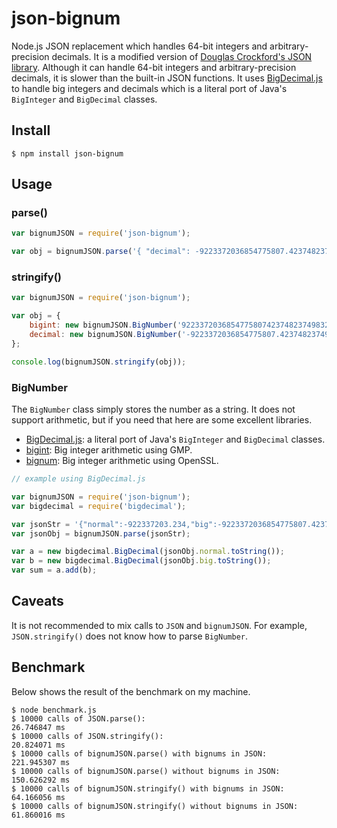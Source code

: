 json-bignum
===========

Node.js JSON replacement which handles 64-bit integers and arbitrary-precision decimals. It is a modified version of [Douglas Crockford's JSON library](https://github.com/douglascrockford/JSON-js). Although it can handle 64-bit integers and arbitrary-precision decimals, it is slower than the built-in JSON functions. It uses [BigDecimal.js](https://github.com/iriscouch/bigdecimal.js) to handle big integers and decimals which is a literal port of Java's ```BigInteger``` and ```BigDecimal``` classes.

## Install

    $ npm install json-bignum

## Usage

### parse()

```js
var bignumJSON = require('json-bignum');

var obj = bignumJSON.parse('{ "decimal": -9223372036854775807.4237482374983253298159 }');
```

### stringify()

```js
var bignumJSON = require('json-bignum');

var obj = {
    bigint: new bignumJSON.BigNumber('92233720368547758074237482374983253298159'),
    decimal: new bignumJSON.BigNumber('-9223372036854775807.4237482374983253298159'),
};

console.log(bignumJSON.stringify(obj));
```

### BigNumber

The ```BigNumber``` class simply stores the number as a string. It does not support arithmetic, but if you need that here are some excellent libraries.

* [BigDecimal.js](https://github.com/iriscouch/bigdecimal.js): a literal port of Java's ```BigInteger``` and ```BigDecimal``` classes.
* [bigint](https://github.com/substack/node-bigint): Big integer arithmetic using GMP.
* [bignum](https://github.com/justmoon/node-bignum): Big integer arithmetic using OpenSSL.

```js
// example using BigDecimal.js

var bignumJSON = require('json-bignum');
var bigdecimal = require('bigdecimal');

var jsonStr = '{"normal":-922337203.234,"big":-9223372036854775807.4237482374983253298159}';
var jsonObj = bignumJSON.parse(jsonStr);

var a = new bigdecimal.BigDecimal(jsonObj.normal.toString());
var b = new bigdecimal.BigDecimal(jsonObj.big.toString());
var sum = a.add(b);
```

## Caveats

It is not recommended to mix calls to ```JSON``` and ```bignumJSON```. For example, ```JSON.stringify()``` does not know how to parse ```BigNumber```.

## Benchmark

Below shows the result of the benchmark on my machine.

    $ node benchmark.js
    $ 10000 calls of JSON.parse():                                   26.746847 ms
    $ 10000 calls of JSON.stringify():                               20.824071 ms
    $ 10000 calls of bignumJSON.parse() with bignums in JSON:        221.945307 ms
    $ 10000 calls of bignumJSON.parse() without bignums in JSON:     150.626292 ms
    $ 10000 calls of bignumJSON.stringify() with bignums in JSON:    64.166056 ms
    $ 10000 calls of bignumJSON.stringify() without bignums in JSON: 61.860016 ms
